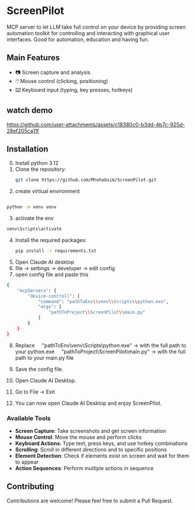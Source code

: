 # ScreenPilot

MCP server to let LLM take full control on your device by providing screen automation toolkit for controlling and interacting with graphical user interfaces. Good for automation, education and having fun.


## Main Features

- 📷 Screen capture and analysis
- 🖱️ Mouse control (clicking, positioning)
- ⌨️ Keyboard input (typing, key presses, hotkeys)

## watch demo


https://github.com/user-attachments/assets/c18380c0-b3dd-4b7c-925d-28ef205ca11f



## Installation
0. Install python 3.12
1. Clone the repository:
   ```bash
   git clone https://github.com/Mtehabsim/ScreenPilot.git
   ```
2. create virtiual environment
```bash

python -m venv venv
```
3. activate the env
```bash
venv\Scripts\activate
```
4. Install the required packages:
   ```bash
   pip install -r requirements.txt
   ```
5. Open Claude AI desktop
6. file -> settings -> developer -> edit config
7. open config file and paste this
```bash
{
    "mcpServers": {
        "device-controll": {
            "command": "pathToEnv\\venv\\Scripts\\python.exe",
            "args": [
                "pathToProject\\ScreenPilot\\main.py"
            ]
        }
    }
}

```
8. Replace
    "pathToEnv\\venv\\Scripts\\python.exe" → with the full path to your python.exe
    "pathToProject\\ScreenPilot\\main.py" → with the full path to your main.py file

9. Save the config file.

10. Open Claude AI Desktop.

11. Go to File → Exit

12. You can now open Claude AI Desktop and enjoy ScreenPilot.


### Available Tools

- **Screen Capture**: Take screenshots and get screen information
- **Mouse Control**: Move the mouse and perform clicks
- **Keyboard Actions**: Type text, press keys, and use hotkey combinations
- **Scrolling**: Scroll in different directions and to specific positions
- **Element Detection**: Check if elements exist on screen and wait for them to appear
- **Action Sequences**: Perform multiple actions in sequence

## Contributing

Contributions are welcome! Please feel free to submit a Pull Request.

